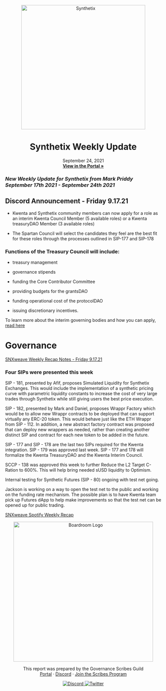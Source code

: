 <p align="center">
  <a href="http://app.boardroom.info/BanklessDAO">
    <img src="https://docs.synthetix.io/img/logos/synthetix_blue_logo.png" alt="Synthetix" width="400" />
  </a>
  <h1 align="center">Synthetix Weekly Update</h1>
  <p align="center">
    September 24, 2021
  <br />
  <a href="http://app.boardroom.info/BanklessDAO"><strong>View in the Portal »</strong></a>
  <br />
  </p>
</p>

### *New Weekly Update for Synthetix from Mark Priddy September 17th 2021 - September 24th 2021*

## Discord Announcement - Friday 9.17.21

* Kwenta and Synthetix community members can now apply for a role as an interim Kwenta Council Member (5 available roles) or a Kwenta treasuryDAO Member (3 available roles)

* The Spartan Council will select the candidates they feel are the best fit for these roles through the processes outlined in SIP-177 and SIP-178

### Functions of the Treasury Council will include: 

- treasury management 

- governance stipends

- funding the Core Contributor Committee

- providing budgets for the grantsDAO

- funding operational cost of the protocolDAO

- issuing discretionary incentives.

To learn more about the interim governing bodies and how you can apply, [read here](https://blog.kwenta.io/kwenta-interim-council-and-treasurydao-ballet-boxes/)



# Governance

[SNXweave Weekly Recap Notes - Friday 9.17.21](https://snxweave.medium.com/snxweave-weekly-recap-29daeae82d7)

### Four SIPs were presented this week

SIP - 181, presented by Afif, proposes Simulated Liquidity for Synthetix Exchanges. This would include the implementation of a synthetic pricing curve with parametric liquidity constants to increase the cost of very large trades through Synthetix while still giving users the best price execution.

SIP - 182, presented by Mark and Daniel, proposes Wrappr Factory which would be to allow new Wrappr contracts to be deployed that can support virtually any ERC-20 token. This would behave just like the ETH Wrappr from SIP - 112. In addition, a new abstract factory contract was proposed that can deploy new wrappers as needed, rather than creating another distinct SIP and contract for each new token to be added in the future.

SIP - 177 and SIP - 178 are the last two SIPs required for the Kwenta integration. SIP - 179 was approved last week. SIP - 177 and 178 will formalize the Kwenta TreasuryDAO and the Kwenta Interim Council.

SCCP - 138 was approved this week to further Reduce the L2 Target C-Ration to 600%. This will help bring needed sUSD liquidity to Optimism.

Internal testing for Synthetic Futures (SIP - 80)  ongoing with test net going.

Jackson is working on a way to open the test net to the public and working on the funding rate mechanism. The possible plan is to have Kwenta team pick up Futures dApp to help make improvements so that the test net can be opened up for public trading.

[SNXweave Spotify Weekly Recap](https://open.spotify.com/episode/6kKeKKOMF3DlHrqkdOSkFD)

<p align="center">
  <a href="http://app.boardroom.info/">
    <img src="https://i.ibb.co/PFcchnQ/boardroom.png" alt="Boardroom Logo" width="450" />
  </a>
</p>

<p align="center">
	This report was prepared by the Governance Scribes Guild
  <br />
  <a href="http://boardroom.info/">Portal</a>
  ·
  <a href="https://discord.com/invite/tgrTFg9">Discord</a>
  ·
  <a href="https://boardroom.mirror.xyz/JHrN8nVy_J4C7Xzj37zoyPANg0ZnNszhWy9YOZHC0lM">Join the Scribes Program</a>
</p>

<p align="center">
  <a href="https://discord.gg/CEZ8WfuK8s">
    <img src="https://img.shields.io/badge/Discord-Join-7289da?style=for-the-badge&logo=discord&logoColor=white" alt="Discord" />
  </a>
  <a href="https://twitter.com/boardroom_info">
    <img src="https://img.shields.io/badge/Twitter-Follow-1da1f2?style=for-the-badge&logo=twitter&logoColor=white" alt="Twitter" />
  </a>
</p>





